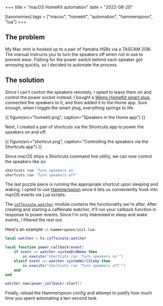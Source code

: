 +++
title = "macOS HomeKit automation"
date = "2022-08-20"

[taxonomies]
tags = ["macos", "homekit", "automation", "hammerspoon", "lua"]
+++

## The problem

My Mac mini is hooked up to a pair of Yamaha HS8s via a TASCAM 208i. The manual instructs you to
turn the speakers off when not in use to prevent wear. Fishing for the power switch behind each
speaker got annoying quickly, so I decided to automate the process.

<!-- more -->

## The solution

Since I can't control the speakers remotely, I opted to leave them on and control the
power socket instead. I bought a [Wemo HomeKit smart plug][smart-plug], connected the
speakers to it, and then added it to the Home app. Sure enough, when I toggle the smart plug,
everything springs to life.

{{ figure(src="homekit.png", caption="Speakers in the Home app") }}

Next, I created a pair of shortcuts via the Shortcuts app to power the speakers on and off.

{{ figure(src="shortcut.png", caption="Controlling the speakers via the Shortcuts app") }}

Since macOS ships a Shortcuts command line utility, we can now control the speakers like so:

```sh
shortcuts run 'Turn speakers on'
shortcuts run 'Turn speakers off'
```

The last puzzle piece is running the appropriate shortcut upon sleeping and waking.
I opted to use [Hammerspoon][hammerspoon] since it lets us conveniently hook into macOS
events via Lua scripts.

The [`caffeinate.watcher`][caffeinate-watcher] module contains the functionality we're after. After
creating and starting a caffeinate watcher, it'll run your callback function in response to power events.
Since I'm only interested in sleep and wake events, I filtered the rest out.

Here's an example `~/.hammerspoon/init.lua`:

```lua
local watcher = hs.caffeinate.watcher

local function power_callback(event)
    if event == watcher.systemDidWake then
        os.execute("shortcuts run 'Turn speakers on'")
    elseif event == watcher.systemWillSleep then
        os.execute("shortcuts run 'Turn speakers off'")
    end
end

watcher.new(power_callback):start()
```

Finally, reload the Hammerspoon config and attempt to justify how much time you spent automating a
ten-second task.

[smart-plug]: https://www.apple.com/au/shop/product/HQ0S2X/A/belkin-wemo-smart-plug-with-thread
[hammerspoon]: https://www.hammerspoon.org
[caffeinate-watcher]: https://www.hammerspoon.org/docs/hs.caffeinate.watcher.html

